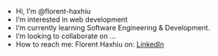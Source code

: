 - Hi, I’m @florent-haxhiu
- I’m interested in web development
- I’m currently learning Software Engineering & Development.
- I’m looking to collaborate on ...
- How to reach me: Florent Haxhiu on: [LinkedIn](https://www.linkedin.com/in/florenthaxhiu/)

<!---
florent-haxhiu/florent-haxhiu is a ✨ special ✨ repository because its `README.md` (this file) appears on your GitHub profile.
You can click the Preview link to take a look at your changes.
--->
